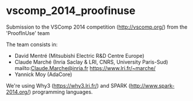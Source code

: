 vscomp_2014_proofinuse
======================

Submission to the VSComp 2014 competition (http://vscomp.org/)
from the 'ProofInUse' team

The team consists in:
- David Mentré (Mitsubishi Electric R&D Centre Europe)
- Claude Marché (Inria Saclay & LRI, CNRS, University Paris-Sud)
  mailto:Claude.Marche@inria.fr https://www.lri.fr/~marche/
- Yannick Moy (AdaCore)

We're using Why3 (https://why3.lri.fr/) and SPARK
(http://www.spark-2014.org/) programming languages.
